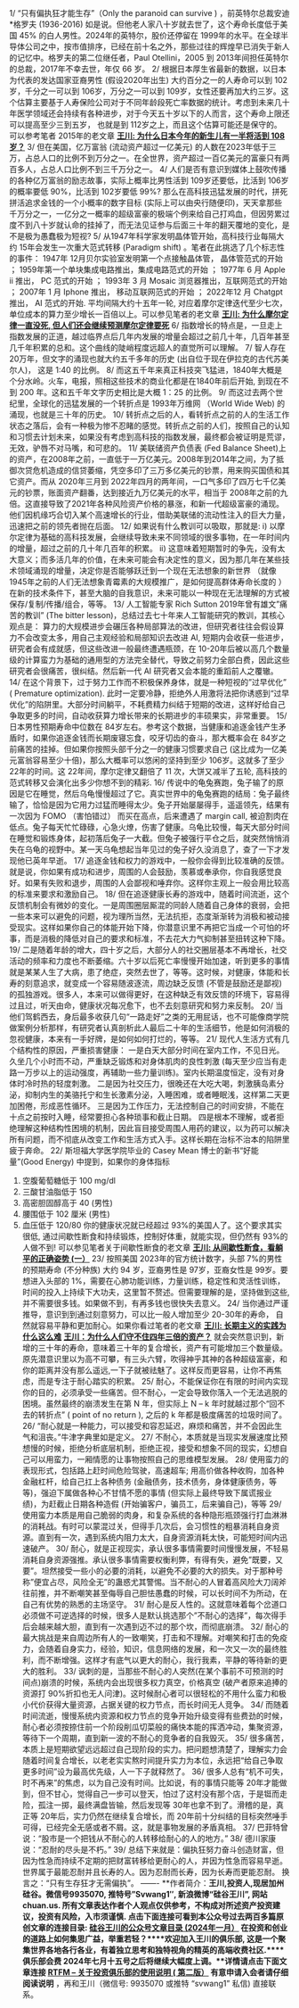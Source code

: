 1/ “只有偏执狂才能生存”（Only the paranoid can survive ) ，前英特尔总裁安迪*格罗夫 (1936-2016) 如是说。但他老人家八十岁就去世了，这个寿命长度低于美国 45% 的白人男性。2024年的英特尔，股价还停留在 1999年的水平。在全球半导体公司之中，按市值排序，已经在前十名之外，那些过往的辉煌早已消失于新人的记忆中。格罗夫的第二位继任者，Paul Otellini，2005 到 2013年间担任英特尔的总裁，2017年不幸去世，年仅 66 岁。
2/ 根据日本厚生省最新的数据，以日本为代表的发达国家亚裔男性 (假设2020年出生) 大约百分之一的人寿命可以到 102 岁，千分之一可以到 106岁，万分之一可以到 109岁，女性还要再加大约三岁。这个估算主要基于人寿保险公司对于不同年龄段死亡率数据的统计。考虑到未来几十年医学领域还会持续有各种进步，对于今天五十岁以下的人而言，这个寿命上限还可以提高至少三到五岁， 也就是到 112岁之上，而且这个估算可能还是保守的。
可以参考笔者 2015年的老文章 [**王川: 为什么日本今年的新生儿有一半将活到 108 岁？**](https://chuan.us/archives/<http:/mp.weixin.qq.com/s?__biz=MzA3MzE5MjM2Mw==&mid=402754303&idx=1&sn=7c6447eb1f1c34c87239a58f20aec726&chksm=02e7ec3b3590652dae9b0e0657cc85d62cd505e80a7f82585c922eca7df1f5626f5bae1ea696&scene=21#wechat_redirect>)
3/ 但在美国，亿万富翁 (流动资产超过一亿美元) 的人数在2023年低于三万，占总人口的比例不到万分之一。在全世界，资产超过一百亿美元的富豪只有两百多人，占总人口比例不到三千万分之一。
4/ 人们是否有意识到媒体上鼓吹传播的各种亿万富翁的励志故事，实际上概率比男性活到 109岁还要低，比活到 106岁的概率要低 90%，比活到 102岁要低 99%? 那么在高科技迅猛发展的时代，拼死拼活追求金钱的一个小概率的数字目标 (实际上可以由央行随便印)，天天拿那些千万分之一，一亿分之一概率的超级富豪的极端个例来给自己打鸡血，但因劳累过度不到八十岁就认命的挂掉了，而无法见证参与后面三十年的翻天覆地的变化，是不是极为愚蠢极为短视?
5/ 从1947年科学家发明晶体管开始，高科技行业每隔大约 15年会发生一次重大范式转移 (Paradigm shift) 。笔者在此挑选了几个标志性的事件：
1947年 12月贝尔实验室发明第一个点接触晶体管， 晶体管范式的开始 ；
1959年第一个单块集成电路推出，集成电路范式的开始 ；
1977年 6 月 Apple ii 推出， PC 范式的开始 ；
1993年 3 月 Mosaic 浏览器推出，互联网范式的开始 ；
2007年 1 月 Iphone 推出， 移动互联网范式的开始 ；
2022年12 月 Chatgpt 推出， AI 范式的开始.
平均间隔大约十五年一轮, 对应着摩尔定律迭代至少七次，单位成本的算力至少增长一百倍以上。可以参见笔者的老文章
[**王川: 为什么摩尔定律一直没死, 但人们还会继续预测摩尔定律要死**](https://chuan.us/archives/<http:/mp.weixin.qq.com/s?__biz=MzA3MzE5MjM2Mw==&mid=2672247364&idx=1&sn=442a86dd3e90e1271f09bb70aa44229b&chksm=85a12480b2d6ad96a117e69cbbba39cd4c8bf42893813aa35a117590636193b7dab801058e09&scene=21#wechat_redirect>)
6/ 指数增长的特点是，一旦走上指数发展的正道，越过临界点后几年内发展的增量会超过之前几十年，几百年甚至几千年积累的总和。这个曲线的陡峭程度远超人的直觉所可以理解。
7/ 智人存在 20万年，但文字的涌现也就大约五千多年的历史 (出自位于现在伊拉克的古代苏美尔人)， 这是 1:40 的比例。
8/ 而这五千年来真正科技突飞猛进，1840年大概是个分水岭。火车，电报，照相这些技术的商业化都是在1840年前后开始, 到现在不到 200 年。这和五千年文字历史相比是大概 1：25 的比例。
9/ 而这过去两个世纪里，全球化的迅猛发展的一个转折点是 1993年万维网 （World Wide Web) 的涌现，也就是三十年的历史。
10/ 转折点之后的人，看转折点之前的人的生活工作状态之落后，会有一种极为惨不忍睹的感觉。转折点之前的人们，按照自己的认知和习惯去计划未来，如果没有考虑到高科技的指数发展，最终都会被证明是荒谬，无效，驴唇不对马嘴，和可悲的。
11/ 美联储资产负债表 (Fed Balance Sheet)上的资产，在2008年之前，一直低于一万亿美元。2008年到2014年之间，为了抵御次贷危机造成的信贷萎缩，凭空多印了三万多亿美元的钞票，用来购买国债和其它资产。而从 2020年三月到 2022年四月的两年间，一口气多印了四万七千亿美元的钞票，账面资产翻番，达到接近九万亿美元的水平，相当于 2008年之前的九倍。这直接导致了2021年各种风险资产价格的暴涨，和新一代超级富豪的涌现。他们因机缘巧合切入某个高速增长的行业，借助美联储的流动性注入的巨大力量，迅速把之前的领先者抛在后面。
12/ 如果说有什么教训可以吸取，那就是:
i) 以摩尔定律为基础的高科技发展，会继续导致未来不同领域的很多事物，在一年时间内的增量，超过之前的几十年几百年的积累。
ii) 这意味着短期暂时的争先，没有太大意义；而多活几年的价值，在未来可能会有决定性的意义，因为那几年在某些技术领域涌现的增量，决定你是否能够跃迁到一个现在无法想象的新世界 （就像 1945年之前的人们无法想象青霉素的大规模推广，是如何提高群体寿命长度的 ）在新的技术条件下，甚至大脑的自我意识，未来可能以一种现在无法理解的方式被保存/复制/传播/组合，等等。
13/ 人工智能专家 Rich Sutton 2019年曾有雄文”痛苦的教训” (The bitter lesson)，总结过去七十年来人工智能研究的教训，其核心观点是：
算力的大规模进步会碾压各种局部算法的改进，但研究者往往会假设算力不会改变太多，用自己主观经验和局部知识去改进 AI, 短期内会收获一些进步，研究者会有成就感，但这些改进一般最终遭遇瓶颈，在 10-20年后被以高几个数量级的计算蛮力为基础的通用型的方法完全替代，导致之前努力全部白费，因此这些研究者会很痛苦，很纠结。然后新一代 AI 研究者又会本能的重蹈前人之覆辙。
14/ 在这个背景下，过于努力工作而不积极保养身体，就是一种短视的”过早优化” ( Premature optimization). 此时一定要冷静，拒绝外人用激将法把你诱惑到“过早优化”的陷阱里。大部分时间躺平，不耗费精力纠结于短期的改进，这样好给自己争取更多的时间，自动收获算力增长带来的长期进步的丰硕果实，非常重要。
15/ 日本男性预期寿命中位数在 84岁左右。参考这个数据，当健康和追逐金钱产生矛盾时，如果你追逐金钱而长期废寝忘食，咬牙切齿的奋斗，那大概率会在 84岁之前痛苦的挂掉。但如果你按照头部千分之一的健康习惯要求自己 (这比成为一亿美元富翁容易至少十倍)，那么大概率可以悠闲的坚持到至少 106岁。这就多了至少 22年的时间。这 22年间，摩尔定律又翻倍了 11 次，大饼又减半了五轮, 高科技的范式转移又会演化出多少你想不到的精彩.
16/ 传说中的龟兔赛跑，兔子输了的原因是它在睡觉，然后乌龟慢慢超过了它。真实世界中的龟兔赛跑的结局：兔子最终输了，恰恰是因为它用力过猛而睡得太少。兔子开始屡屡得手，遥遥领先，结果有一次因为 FOMO （害怕错过） 而买在高点，后来遭遇了 margin call, 被迫割肉在低点。兔子每天忙忙碌碌，心急火燎，伤害了健康。乌龟比较慢，每天大部分时间在睡觉和锻炼身体，起初落后兔子一大截。但兔子被强行平仓之后，就突然悄悄消失在乌龟的视野中。某一天乌龟想起当年见过的兔子好久没消息了，查了一下才发现他已英年早逝。
17/ 追逐金钱和权力的游戏中，一般你会得到比较准确的反馈。就是说，你如果有成功和进步，周围的人会鼓励，羡慕或奉承你，你自我感觉良好。如果有失败和退步，周围的人会鄙视和唾弃你。这样你主观上一般会用比较高的标准来要求和激励自己。
18/ 但在追逐健康长寿的游戏中，随着时间流逝，这个反馈机制会有微妙的变化。一是周围圈层厮混的同龄人随着自己身体的衰弱，会把一些本来可以避免的问题，视为理所当然，无法抗拒，态度渐渐转为消极和被动接受现实。这样如果你自己的体能开始下降，你潜意识里不再把它当成一个可怕的坏事，而是消极的降低对自己的要求和标准，不去花大力气抑制甚至扭转这种下降。
19/ 二是随着年龄的增大，四十岁之后，大部分人的社交圈层基本不再增长，社交活动的频率和力度也不断萎缩。六十岁以后死亡率慢慢开始加速，听到更多的事情就是某某人生了大病，患了绝症，突然去世了，等等。这时候，对健康，体能和长寿的刻意追求，就变成一个容易随波逐流，周边缺乏反馈 (不管是鼓励还是鄙视) 的孤独游戏。很多人，本来可以做得更好，在这种缺乏有效反馈的环境下，容易得过且过，听天由命，健康状况每况愈下，也不去刻意研究和努力来反制。
20/ 当他们驾鹤西去，身后最多收获几句“一路走好”之类的无用屁话，也不可能像商学院做案例分析那样，有研究者认真剖析此人最后二十年的生活细节，他是如何消极的忽视健康，本来有一手好牌，是如何如何打烂的，等等。
21/ 现代人生活方式有几个结构性的原因，严重损害健康：
一是白天大部分时间在室内工作，不见日光。久坐几个小时而不动，严重缺乏锻炼和对身体肌肉的良性刺激 (每天至少应当有走路一万步以上的运动强度，再辅助一些力量训练)。室内长期温度恒定，没有对身体时冷时热的轻度刺激。
二是因为社交压力，很晚还在大吃大喝，刺激胰岛素分泌，抑制内生的美骆托宁和生长激素分泌，入睡困难，或者睡眠浅，这样第二天更加困倦，形成恶性循环。
三是因为工作压力，无法控制自己的时间安排，不能在十点之前按时入睡，经常要担心各种琐事和截止日期。
四是根本不理解，或者拒绝理解这种结构性困境的机制，因此盲目接受周围人用药的建议，以为药可以解决所有问题，而不彻底从改变工作和生活方式入手。这样长期在治标不治本的陷阱里疲于奔命。
22/ 斯坦福大学医学院毕业的 Casey Mean 博士的新书“好能量”(Good Energy) 中提到，如果你的身体指标
1. 空腹葡萄糖低于 100 mg/dl
2. 三酸甘油脂低于 150
3. 高密胆固醇高于 40 (男性)
4. 腰围低于 102 厘米 (男性)
5. 血压低于 120/80
你的健康状况就已经超过 93%的美国人了。这个要求其实很低, 通过间歇性断食和持续锻炼，控制好体重，就能实现，但仍然有 93%的人做不到!
可以参见笔者关于间歇性断食的老文章 [**王川: 从间歇性断食，看躺平的正确姿势 (一）**](https://chuan.us/archives/<http:/mp.weixin.qq.com/s?__biz=MzA3MzE5MjM2Mw==&mid=2672247475&idx=1&sn=5a3515f99a180fc8173481113e60dd38&chksm=85a12477b2d6ad6155b622394184a25cd29bdc980f47d764153f35ba020aa0d183e0756ab4f3&scene=21#wechat_redirect>)
23/ 按照美国 2023年的官方统计数字，头部 7%的男性的预期寿命 (不分种族) 大约 94 岁，亚裔男性是 97岁，亚裔女性是 99岁。要想进入头部的 1%，需要在心肺功能训练，力量训练，稳定性和灵活性训练，时间的投入上持续下大功夫，这里暂不赘述。但需要理解的是，坚持做到这些, 并不需要很多钱。如果做不到，有再多钱也很快失去意义。
24/ 当你通过严谨推导，意识到到通过刻意努力，可以比一般人增加至少 20-30年的寿命， 自然就容易平静和更加耐心。如果你看过笔者的老文章
[**王川: 长期主义的实践为什么这么难**](https://chuan.us/archives/<http:/mp.weixin.qq.com/s?__biz=MzA3MzE5MjM2Mw==&mid=2672247575&idx=1&sn=d0d10dc05f7613a28b7ca89364d34d04&chksm=85a125d3b2d6acc5fa9d4e213df7e50bfba778d6391567511e8863ac5a6dfaa6588385f8b9d0&scene=21#wechat_redirect>)
[**王川：为什么人们守不住四年三倍的资产？**](https://chuan.us/archives/<http:/mp.weixin.qq.com/s?__biz=MzA3MzE5MjM2Mw==&mid=2672247570&idx=1&sn=e7ba2b6fc13e81ead5c9def67f0f210c&chksm=85a125d6b2d6acc07cebe8efecfb872467502aabdaaa7377d1cf939ad2b328cada54f8d5abdd&scene=21#wechat_redirect>)
就会突然意识到，新增的三十年的寿命，意味着三十年的复合增长，资产有可能增加三个数量级。原先潜意识里以为高不可攀，有三头六臂，吹得神乎其神的各种超级富豪，和你的距离并没有那么遥远,一下子就被祛魅了。这样反而更容易，让你不再焦虑，而是专注于耐心踏实的积累。
25/ 耐心，不能保证你在有限的时间内实现你的目的，必须承受一些痛苦。但不耐心，一定会导致你落入一个无法逃脱的困境。虽然最终的崩溃发生在第 N 年，但实际上 N – k 年时就越过那个“回不去的转折点” ( point of no return ), 之后的 k 年都是极度痛苦的垃圾时间了。
26/ “耐心就是一种能力，可以接受和容忍延迟，麻烦和痛苦，并不会因此生气和沮丧。”牛津字典里如是定义。
27/ 不耐心，本质就是当现实发展速度比预想慢的时候，拒绝分析底层机制，拒绝正视，接受和想象不同的现实，幻想自己可以用蛮力，一厢情愿的让事物按照自己的思维模型发展。
28/ 使用蛮力的表现形式，包括路上赶时间危险驾驶，高速超车; 用高价做各种收购，加各种金融杠杆，给自己扛上各种债务 (金融债务，技术债务，身体健康债务，等等)，强迫下属做各种心不甘情不愿的事情 (但实际上最终导致下属谎报业绩)，为赶截止日期各种造假 (开始骗客户，骗员工，后来骗自己)，等等
29/ 使用蛮力本质是用自己脆弱的肉身，和复杂系统的各种隐形瓶颈强行打血淋淋的消耗战。有时可以蒙混过关，但得手几次后，会习惯性的粗暴消耗自身资源。直到有一次，遇到系统内阻力太大，自身资源消耗太快，可能短时间内迅速破产。
30/ 耐心，就是正视现实，承认很多事情需要时间慢慢发展，不轻易消耗自身资源强推。承认很多事情需要权衡利弊，有得有失，避免”既要，又要”。坦然接受一些小的必要的消耗，以避免不必要的大的损失。对于那种号称”便宜占尽，风险全无”的蛊惑尤其警惕。当不耐心的人冒着高风险大刀阔斧往前推，并不断嘲笑甚至侮辱自己胆怯愚蠢的时候，可以长时间不为所动，在自己有优势的熟悉的主场坚守。
31/ 耐心是反人性的。这就意味着每个岔道口必须做不可逆选择的时候，很多人是默认挑选那个”不耐心的选择”，每次得手后会越来越大胆，直到有一次遇到迈不过的那个坎，而彻底崩溃。
32/ 耐心的最大挑战是来自周边所有人的一致嘲笑，打击和不理解。对嘲笑和打击的免疫力，会随着自身实力，经验，知识，信息网络的发展，和一次又一次的最终胜利，而不断增强。这样才有底气以更大的耐心，我行我素，平静的等待新的更大的胜利。
33/ 讽刺的是，当那些不耐心的人突然(在某个事前不可预测的时间点)崩溃的时候，系统内会出现很多权力真空，价格真空 (破产者原来追捧的资源打 90%折扣也无人问津)。这时候耐心者可以很轻松的不用什么蛮力和极小代价获得大量资源，占据关键的权力节点，而长时间无人竞争。
34/ 而随着时间流逝，慢慢系统内资源和权力节点的竞争开始升级变得有些费劲的时候，耐心者必须按捺住前一个阶段削瓜切菜般的痛快本能的挥洒冲动，集聚资源，等待下一个周期，直到新一波的不耐心的竞争者的自我毁灭。
35/ 很多痛苦，本质上是短期欲望远远超过自己现阶段的实力。把问题想清楚了，理解实力会随着时间复合增长，以老老实实熬时间提升实力为本位，永远把“给自己争取更多时间”设为最高优先级，人一下子就释然了。
36/ 很多人总有“机不可失，时不再来”的焦虑，以为自己没有时间。比如说，有的事情只能等 20年才能做到，但不甘心，觉得自己一步可以登天，怕过了这村没有那个店，于是铤而走险，孤注一掷，最终满盘皆输，然后发现等 30年也拿不到了。滑稽的是，真正等 20年后，实力仍然在继续复合增长，而 20年前十分纠结的目标突然唾手可得，已经完全无感或者不屑。这，就是事物发展的矛盾真相。
37/ 巴菲特曾说：“股市是一个把钱从不耐心的人转移给耐心的人的地方。”
38/ 德川家康说：“忍耐的尽头是不朽。”
39/ 总结下来就是：偏执狂努力奋斗创造财富，但因为性急而持续不定期的把财富转移给更耐心的人，并因为性急而容易早逝。世界属于最能忍耐并且长寿的人。因为忍耐而长寿，因为长寿而更能忍耐。
换言之：“只有生存狂才无需偏执”。
——-
**作者简介：****王川,投资人,现居加州硅谷。****微信号9935070, 推特号”Svwang1″, 新浪微博****“硅谷王川”, 网站 chuan.us. 所有文章表达作者个人观点仅供参考，不构成对所述资产投资建议，投资有风险，入市须谨慎.**
**点击下面连接可看到本公众号过去两百多篇原创文章的连接目录:**
[硅谷王川的公众号文章目录 (2024年一月）](https://chuan.us/archives/<http:/mp.weixin.qq.com/s?__biz=MzA3MzE5MjM2Mw==&mid=2672247589&idx=1&sn=78d9ab01e67ac29e92f166a52cc18890&chksm=85a125e1b2d6acf70d02d28aebbed967969d5dad6fdeb7f6ac56be9e0032faeb9aec86688302&scene=21#wechat_redirect>)
**在投资和创业的道路上如何集思广益，举重若轻？****欢迎加入王川的俱乐部, 这是一个聚集世界各地各行各业，有着独立思考和独特视角的精英的高端收费社区.****俱乐部会费 2024年七月十五号之后将继续大幅度上调。****详情请点击下面文章连接**
**[RTFM – 关于投资俱乐部的使用说明 ( 第二版）](https://chuan.us/archives/<http:/mp.weixin.qq.com/s?__biz=MzA3MzE5MjM2Mw==&mid=2672247431&idx=1&sn=c13305f0750b561ab0a5c4fc4fa16ba0&chksm=85a12443b2d6ad558f54fabc2645dd06732057bf528b64555959954fa30ca19fc75a53b60568&scene=21#wechat_redirect>)**
有意申请入会者请**仔细阅读说明** ，再和王川（微信号: 9935070 或推特 “svwang1” 私信) 直接联系。
